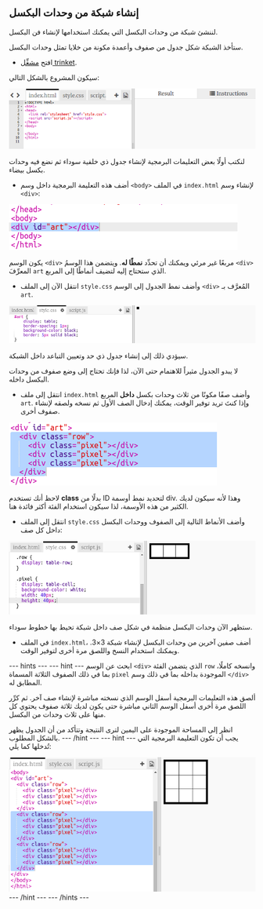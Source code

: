 ## إنشاء شبكة من وحدات البكسل

لننشئ شبكة من وحدات البكسل التي يمكنك استخدامها لإنشاء فن البكسل.

ستأخذ الشبكة شكل جدول من صفوف وأعمدة مكونة من خلايا تمثل وحدات البكسل.

+ افتح [مشغِّل trinket](http://jumpto.cc/web-pixel).

سيكون المشروع بالشكل التالي:

![لقطة الشاشة](images/pixel-starter.png)

لنكتب أولًا بعض التعليمات البرمجية لإنشاء جدول ذي خلفية سوداء ثم نضع فيه وحدات بكسل بيضاء.

+ أضف هذه التعليمة البرمجية داخل وسم `<body>` في الملف `index.html` لإنشاء وسم `<div>`:

![لقطة الشاشة](images/pixel-art-art.png)

يكون الوسم `<div>` مربعًا غير مرئي ويمكنك أن تحدِّد **نمطًا له**. ويتضمن هذا الوسمُ `<div>` المعرِّفَ `art` الذي ستحتاج إليه لتضيف أنماطًا إلى المربع.

+ انتقل الآن إلى الملف `style.css` وأضف نمط الجدول إلى الوسم `<div>` المُعرَّف بـ `art`.

![لقطة الشاشة](images/pixel-art-style.png)

سيؤدي ذلك إلى إنشاء جدول ذي حد وتعيين التباعد داخل الشبكة.

لا يبدو الجدول مثيراً للاهتمام حتى الآن، لذا فإنك تحتاج إلى وضع صفوف من وحدات البكسل داخله.

+ انتقل إلى ملف `index.html` وأضف صفًا مكونًا من ثلاث وحدات بكسل **داخل** المربع `art`. وإذا كنتَ تريد توفير الوقت، يمكنك إدخال الصف الأول ثم نسخه ولصقه لإنشاء صفوف أخرى.

![لقطة الشاشة](images/pixel-art-row.png)

لاحظ أنك تستخدم **class** بدلًا من ID لتحديد نمط أوسمة div. وهذا لأنه سيكون لديك الكثير من هذه الأوسمة، لذا سيكون استخدام الفئة أكثر فائدة هنا.

+ انتقل إلى الملف `style.css` وأضف الأنماط التالية إلى الصفوف ووحدات البكسل داخل كل صف:

![لقطة الشاشة](images/pixel-art-row-style.png)

ستظهر الآن وحدات البكسل منظمة في شكل صف داخل شبكة تحيط بها خطوط سوداء.

+ في الملف `index.html`، أضف صفين آخرين من وحدات البكسل لإنشاء شبكة 3×3. ويمكنك استخدام النسخ واللصق مرة أخرى لتوفير الوقت.

\--- hints \--- \--- hint \--- ابحث عن الوسم `<div>` الذي يتضمن الفئة `row` وانسخه كاملًا، بما في ذلك الصفوف الثلاثة المسماة `pixel` الموجودة بداخله بما في ذلك وسم `</div>` المطابق له.

ألصق هذه التعليمات البرمجية أسفل الوسم الذي نسخته مباشرة لإنشاء صف آخر. ثم كرِّر اللصق مرة أخرى أسفل الوسم الثاني مباشرة حتى يكون لديك ثلاثة صفوف يحتوي كل منها على ثلاث وحدات من البكسل.

انظر إلى المساحة الموجودة على اليمين لترى النتيجة وتتأكد من أن الجدول يظهر بالشكل المطلوب. \--- /hint \--- \--- hint \--- يجب أن تكون التعليمة البرمجية التي تُدخلها كما يلي:

![لقطة الشاشة](images/pixel-art-grid-3.png) \--- /hint \--- \--- /hints \---